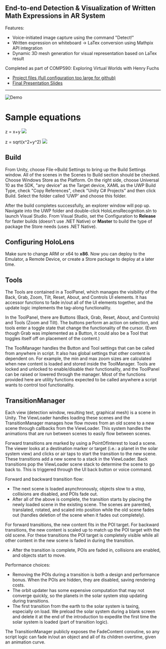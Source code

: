 ## End-to-end Detection & Visualization of Written Math Expressions in AR System
Features:
- Voice-initiated image capture using the command "Detect!"
- Written expression on whiteboard -> LaTex conversion using Mathpix API integration
- Dynamic 3D mesh generation for visual representation based on LaTex result

Completed as part of COMP590: Exploring Virtual Worlds with Henry Fuchs
* [Project files (full configuration too large for github)](https://drive.google.com/drive/folders/0BzCHDVeHLa0yUTBmcUpVVHN0UFE)
* [Final Presentation Slides](https://docs.google.com/presentation/d/1KWAsIZi9pAkUHzN-lfM9JT1vxZ9pp_INDFsZa68Rlls/edit?usp=sharing)

---
![Demo](https://image.ibb.co/j90th5/Screen_Shot_2017_07_22_at_2_42_28_PM.png)

# Sample equations
z = x+y
![](https://image.ibb.co/d45iMR/Screen_Shot_2017_10_24_at_5_13_00_PM.png)

z = sqrt(x^2+y^2)
![](https://image.ibb.co/gh9m25/Screen_Shot_2017_07_22_at_2_48_28_PM.png)

## Build 
From Unity, choose File->Build Settings to bring up the Build Settings
window. All of the scenes in the Scenes to Build section should be checked.
Choose Windows Store as the Platform. On the right side, choose Universal 10
as the SDK, "any device" as the Target device, XAML as the UWP Build Type,
check "Copy References", check "Unity C# Projects" and then click Build.
Select the folder called 'UWP' and choose this folder.

After the build completes successfully, an explorer window will pop up.
Navigate into the UWP folder and double-click HoloLensRecognition.sln to launch
Visual Studio. From Visual Studio, set the Configuration to **Release**
for faster builds (doesn't use .NET Native) or **Master** to build the
type of package the Store needs (uses .NET Native).

## Configuring HoloLens

Make sure to change ARM or x64 to **x86**.
Now you can deploy to the Emulator, a Remote Device, or create a Store
package to deploy at a later time.

## Tools

The Tools are contained in a ToolPanel, which manages the visibility of the Back, Grab, Zoom, Tilt, Reset, About, and Controls UI elements. It has accessor functions to fade in/out all of the UI elements together, and the update logic implements the tag-along functionality.

In the ToolPanel, there are Buttons (Back, Grab, Reset, About, and Controls) and Tools (Zoom and Tilt). The buttons perform an action on selection, and tools enter a toggle state that change the functionality of the cursor. (Even though Grab was implemented as a Button, it could also be a Tool that toggles itself off on placement of the content.)

The ToolManager handles the Button and Tool settings that can be called from anywhere in script. It also has global settings that other content is dependent on. For example, the min and max zoom sizes are calculated when new content is loaded and stored inside the ToolManager. Tools are locked and unlocked to enable/disable their functionality, and the ToolPanel can be raised or lowered through the manager. Most of the functions provided here are utility functions expected to be called anywhere a script wants to control tool functionality.

## TransitionManager

Each view (detection window, resulting text, graphical mesh) is a scene in Unity. The ViewLoader handles loading these scenes and the TransitionManager manages how flow moves from an old scene to a new scene through callbacks from the ViewLoader. This system handles the animations that are run between scenes to easily flow between scenes.

Forward transitions are marked by using a PointOfInterest to load a scene. The viewer looks at a destination marker or target (i.e.: a planet in the solar system view) and clicks or air taps to start the transition to the new scene. These transitions add a new scene to a stack in the ViewLoader. Back transitions pop the ViewLoader scene stack to determine the scene to go back to. This is triggered through the UI back button or voice command.

Forward and backward transition flow:
* The next scene is loaded asynchronously, objects slow to a stop, collisions are disabled, and POIs fade out.
* After all of the above is complete, the transition starts by placing the newly loaded scene in the existing scene. The scenes are parented, translated, rotated, and scaled into position while the old scene fades out (handles deletion of the scene when it fades out completely).

For forward transitions, the new content fits in the POI target.
For backward transitions, the new content is scaled up to match up the POI target with the old scene. For these transitions the POI target is completely visible while all other content in the new scene is faded in during the transition.

* After the transition is complete, POIs are faded in, collisions are enabled, and objects start to move.

Performance choices:
* Removing the POIs during a transition is both a design and performance bonus. When the POIs are hidden, they are disabled, saving rendering costs.
* The orbit updater has some expensive computation that may not converge quickly, so the planets in the solar system stop updating during transitions.
* The first transition from the earth to the solar system is taxing, especially on load. We preload the solar system during a blank screen and delete it at the end of the introduction to expedite the first time the solar system is loaded (part of transition logic).

The TransitionManager publicly exposes the FadeContent coroutine, so any script logic can fade in/out an object and all of its children overtime, given an animation curve.



